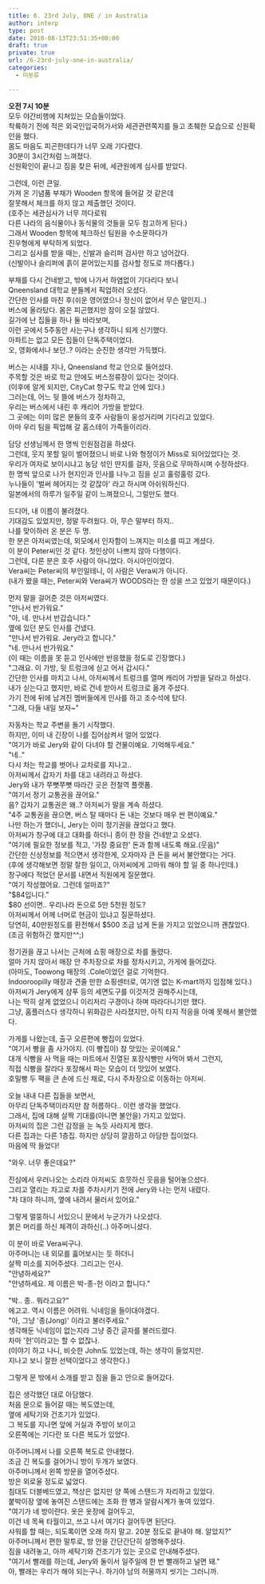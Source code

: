 ```yaml
---
title: 6. 23rd July, ONE / in Australia
author: interp
type: post
date: 2010-08-13T23:51:35+00:00
draft: true
private: true
url: /6-23rd-july-one-in-australia/
categories:
  - 미분류

---
```

<span class="Apple-style-span" style="color: rgb(80, 80, 80); font-family: tahoma, verdana, sans-serif, 굴림, Gulim; "></p> 

<p>
  <strong>오전 7시 10분</strong><br /> 모두 야간비행에 지쳐있는 모습들이었다.<br /> 착륙하기 전에 적은 외국인입국허가서와 세관관련쪽지를 들고 초췌한 모습으로 신원확인을 했다.<br /> 몸도 마음도 피곤한데다가 너무 오래 기다렸다.<br /> 30분이 3시간처럼 느껴졌다.<br /> 신원확인이 끝나고 짐을 찾은 뒤에, 세관원에게 심사를 받았다.
</p>

<p>
  그런데, 이런 큰일.&nbsp;<br /> 가져 온 기념품 부채가 Wooden 항목에 들어갈 것 같은데<br /> 잘못해서 체크를 하지 않고 제출했던 것이다.<br /> (호주는 세관심사가 너무 까다로워&nbsp;<br /> 다른 나라의 음식물이나 동식물의 것들을 모두 참고하게 된다.)<br /> 그래서 Wooden 항목에 체크하신 팀원을 수소문하다가<br /> 진우형에게 부탁하게 되었다.&nbsp;<br /> 그리고 심사를 받을 때는, 신발과 슬리퍼 검사만 하고 넘어갔다.<br /> (신발이나 슬리퍼에 흙이 묻어있는지를 검사할 정도로 까다롭다.)
</p>

<p>
  부채를 다시 건네받고, 밖에 나가서 하염없이 기다리다 보니<br /> Qneensland 대학교 분들께서 픽업하러 오셨다.<br /> 간단한 인사를 마친 후(쉬운 영어였으나 정신이 없어서 무슨 말인지..)<br /> 버스에 올라탔다. 몸은 피곤했지만 잠이 오질 않았다.<br /> 길가에 난 집들을 하나 둘 바라보며,&nbsp;<br /> 이런 곳에서 5주동안 사는구나 생각하니 되게 신기했다.<br /> 아파트는 없고 모든 집들이 단독주택이었다.<br /> 오, 영화에서나 보던..? 이라는 순진한 생각만 가득했다.
</p>

<p>
  버스는 시내를 지나, Qneensland 학교 안으로 들어섰다.<br /> 주목할 것은 바로 학교 안에도 버스정류장이 있다는 것이다.<br /> (이후에 알게 되지만, CityCat 항구도 학교 안에 있다.)<br /> 그러는데, 어느 뒷 뜰에 버스가 정차하고,&nbsp;<br /> 우리는 버스에서 내린 후 캐리어 가방을 받았다.<br /> 그 곳에는 이미 많은 분들의 호주 사람들이 웅성거리며 기다리고 있었다.<br /> 아마 우리 팀을 픽업해 갈 홈스테이 가족들이리라.
</p>

<p>
  담당 선생님께서 한 명씩 인원점검을 하셨다.<br /> 그런데, 웃지 못할 일이 벌어졌으니 바로 나와 형정이가 Miss로 되어있었다는 것.<br /> 우리가 여자로 보이시냐고 농담 섞인 딴지를 걸자, 웃음으로 무마하시며 수정하셨다.<br /> 한 명씩 앞으로 나가 현지인과 인사를 나누고 짐을 싣고 훌렁훌렁 갔다.<br /> 누나들이 '벌써 헤어지는 것 같잖아' 라고 하시며 아쉬워하신다.<br /> 일본에서의 하루가 일주일 같이 느껴졌으니, 그럴만도 했다.
</p>

<p>
  드디어, 내 이름이 불려졌다.<br /> 기대감도 있었지만, 정말 두려웠다. 아, 무슨 말부터 하지..<br /> 나를 맞이하러 온 분은 두 명.&nbsp;<br /> 한 분은 아저씨였는데, 외모에서 인자함이 느껴지는 미소를 띠고 계셨다.<br /> 이 분이 Peter씨인 것 같다. 첫인상이 나쁘지 않아 다행이다.<br /> 그런데, 다른 분은 호주 사람이 아니었다. 아시아인이었다.<br /> Vera씨는 Peter씨의 부인일테니, 이 사람은 Vera씨가 아니다.<br /> (내가 봤을 때는, Peter씨와 Vera씨가 WOODS라는 한 성을 쓰고 있었기 때문이다.)
</p>

<p>
  먼저 말을 걸어준 것은 아저씨였다.<br /> "만나서 반가워요."<br /> "아, 네. 만나서 반갑습니다."<br /> 옆에 있던 분도 인사를 건넸다.<br /> "만나서 반가워요. Jery라고 합니다."<br /> "네. 만나서 반가워요."<br /> (이 때는 이름을 못 듣고 인사에만 반응했을 정도로 긴장했다.)<br /> "그래요. 이 가방, 뒷 트렁크에 싣고 어서 갑시다."<br /> 간단한 인사를 마치고 나서, 아저씨께서 트렁크를 열며 캐리어 가방을 달라고 하셨다.<br /> 내가 싣는다고 했지만, 바로 건네 받아서 트렁크로 옮겨 주셨다.<br /> 가기 전에 뒤에 남겨진 멤버들에게 인사를 하고 조수석에 탔다.<br /> "그래, 다들 내일 보자~"
</p>

<p>
  자동차는 학교 주변을 돌기 시작했다.<br /> 하지만, 이미 내 긴장이 나를 집어삼켜서 얼어 있었다.<br /> "여기가 바로 Jery와 같이 다녀야 할 건물이예요. 기억해두세요."<br /> "네.."<br /> 다시 차는 학교를 벗어나 교차로를 지나고..<br /> 아저씨께서 갑자기 차를 대고 내려라고 하셨다.<br /> Jery와 내가 쭈뼛쭈뼛 따라간 곳은 전철역 플랫폼.<br /> "여기서 정기 교통권을 끊어요."<br /> 음? 갑자기 교통권은 왜..? 아저씨가 말을 계속 하셨다.<br /> "4주 교통권을 끊으면, 버스 탈 때마다 돈 내는 것보다 매우 싼 편이예요."<br /> 나만 하는가 했더니, Jery는 이미 정기권을 끊었다고 했다.&nbsp;<br /> 아저씨가 창구에 대고 대화를 하더니 종이 한 장을 건네받고 오셨다.<br /> "여기에 필요한 정보를 적고, '가장 중요한' 돈과 함께 내도록 해요.(웃음)"<br /> 간단한 신상정보를 적으면서 생각한게, 오자마자 큰 돈을 써서 불안했다는 거다.<br /> (후에 생각해보면 정말 잘한 일이고, 아저씨에게 고마워 해야 할 일 중 하나인데.)<br /> 창구에다 적었던 문서를 내면서 직원에게 질문했다.<br /> "여기 작성했어요. 그런데 얼마죠?"<br /> "$84입니다."<br /> $80 선이면.. 우리나라 돈으로 5만 5천원&nbsp;정도?<br /> 아저씨께서 어께 너머로 현금이 있냐고 질문하셨다.<br /> 당연히, 40만원정도를 환전해서 $500 조금 넘게 돈을 가지고 있었으니까 괜찮았다.<br /> (조금 위험하긴 했지만^^;)
</p>

<p>
  정기권을 끊고 나서는 근처에 쇼핑 매장으로 차를 돌렸다.<br /> 얼마 가지 않아서 매장 안 주차장으로 차를 정차시키고, 가게에 들어갔다.<br /> (아마도, Toowong 매장의 .Cole이었던 걸로 기억한다.&nbsp;<br /> Indooroopilly 매장과&nbsp;견줄 만한&nbsp;쇼핑센터로, 여기엔 없는 K-mart까지 입점해 있다.)&nbsp;<br /> 아저씨가 Jery에게 샴푸 등의 세면도구를 이것저것 권해주시는데,<br /> 나는 딱히 살게 없었으니 이리저리 구경이나 하며 따라다니기만 했다.<br /> 그냥, 홈플러스다 생각하니 위화감은 사라졌지만, 아직 타지 적응을 아예 못해서 불안했다.
</p>

<p>
  가게를 나왔는데, 출구 오른편에 빵집이 있었다.<br /> "여기서 빵을 좀 사가야지. (이 빵집이) 참 맛있는 곳이예요."<br /> 대개 식빵을 사 먹을 때는 마트에서 진열된 포장식빵만 사먹어 봐서 그런지,<br /> 직접 식빵을 잘라다 포장해서 파는 모습이 더 맛있어 보였다.<br /> 호밀빵 두 팩을 큰 손에 드신 채로, 다시 주차장으로 이동하는 아저씨.
</p>

<p>
  오늘 내내 다른 집들을 보면서,<br /> 아무리 단독주택이라지만 참 허름하다.. 이런 생각을 했었다.<br /> 그래서, 집에 대해 살짝 기대를(아니면 불안을) 가지고 있었다.<br /> 아저씨의 집은&nbsp;그런 감정을&nbsp;눈 녹듯 사라지게 했다.&nbsp;<br /> 다른 집과는 다른 1층집.&nbsp;하지만 상당히 깔끔하고 아담한 집이었다.&nbsp;<br /> 마음에 딱 들었다!
</p>

<p>
  "와우. 너무 좋은데요?"
</p>

<p>
  진심에서 우러나오는 소리라 아저씨도 흐뭇하신 웃음을 털어놓으셨다.&nbsp;<br /> 그리고 열리는 차고로 차를 주차시키기 전에 Jery와 나는 먼저 내렸다.&nbsp;<br /> "차 대야 하니까, 옆에 내려서 물러서 있어요."
</p>

<p>
  그렇게 멀뚱하니 서있으니 문에서 누군가가 나오셨다.&nbsp;<br /> 붉은 머리를 하신 체격이 과하신(..) 아주머니셨다.
</p>

<p>
  이 분이 바로 Vera씨구나.&nbsp;<br /> 아주머니는 내 외모를 훓어보시는 듯 하더니&nbsp;<br /> 살짝 미소를 지어주셨다. 그리고는 인사.<br /> "안녕하세요?"<br /> "안녕하세요. 제 이름은 박-종-헌 이라고 합니다."
</p>

<p>
  "박.. 종.. 뭐라고요?"<br /> 에고고. 역시 이름은 어려워. 닉네임을 들이대야겠다.<br /> "아, 그냥 '종(Jong)' 이라고 불러주세요."<br /> 생각해둔 닉네임이 없는지라 그냥 중간 글자를 불러드렸다.&nbsp;<br /> 차마 '헌'이라고는 할 수 없잖나.&nbsp;<br /> (이야기 하고 나니, 비슷한 John도 있었는데, 하는 생각이 들었지만.<br /> 지나고 보니 잘한 선택이었다고 생각한다.)
</p>

<p>
  그렇게 문 밖에서 소개를 받고 짐을 들고 안으로 들어갔다.
</p>

<p>
  집은 생각했던 대로 아담했다.&nbsp;<br /> 처음 문으로 들어갈 때는 복도였는데,&nbsp;<br /> 옆에 세탁기와 건조기가 있었다.&nbsp;<br /> 그 복도를 지나면 앞에 거실과 주방이 보이고&nbsp;<br /> 오른쪽에는 기다란 또 다른 복도가 있었다.
</p>

<p>
  아주머니께서 나를 오른쪽 복도로 안내했다.<br /> 조금 긴 복도를 걸어가니 방이 두개가 보였다.&nbsp;<br /> 아주머니께서 왼쪽 방문을 열어주셨다.<br /> 방은 외로울 정도로 넓었다.<br /> 침대도 더블베드였고, 책상은 없지만 양 쪽에 스탠드가 자리하고 있었다.<br /> 붙박이장 옆에 놓여진 스탠드에는 조화 한 병과 알람시계가 놓여 있었다.<br /> "여기가 네 방이란다. 옷은 옷장에 걸어두고,<br /> 이건 네 목욕 타월이고, 쓰고 나서 여기다 걸어두면 된단다.<br /> 샤워를 할 때는, 되도록이면 오래 하지 말고. 20분 정도로 끝내야 해. 알았지?"<br /> 아주머니께서 편한 말투로, 방 안을 간단간단히 설명해주셨다.<br /> 짐을 내려놓고, 아까 세탁기와 건조기가 있는 곳으로 안내해주셨다.<br /> "여기서 빨래를 하는데, Jery와 둘이서 일주일에 한 번 빨래하고 널면 돼."<br /> 아, 빨래는 우리가 해야 되는구나. 하기야 남의 허물까지 씻기는 그러니까.
</p>

<p>
  </span>
</p>